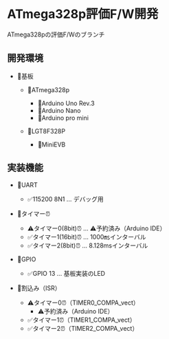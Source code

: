 # ATmega328p評価F/W開発
ATmega328pの評価F/Wのブランチ

## 開発環境

- 📍基板
  - 📍ATmega328p
    - 📍Arduino Uno Rev.3
    - 📍Arduino Nano
    - 📍Arduino pro mini

  - 📍LGT8F328P
    - 📍MiniEVB

## 実装機能

- 📍UART
  - ✅115200 8N1 ... デバッグ用
- 📍タイマー⏰
  - ⚠️タイマー0(8bit)⏰ ... ⚠️予約済み（Arduino IDE）
  - ✅タイマー1(16bit)⏰ ... 1000㎳インターバル
  - ✅タイマー2(8bit)⏰ ... 8.128msインターバル
- 📍GPIO
  - ✅GPIO 13 ... 基板実装のLED

- 📍割込み（ISR）
  - ⚠️タイマー0⏰（TIMER0_COMPA_vect）
    - ⚠️予約済み（Arduino IDE）
  - ✅タイマー1⏰（TIMER1_COMPA_vect）
  - ✅タイマー2⏰（TIMER2_COMPA_vect）
